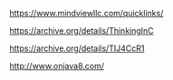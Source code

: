 https://www.mindviewllc.com/quicklinks/

https://archive.org/details/ThinkingInC

https://archive.org/details/TIJ4CcR1

http://www.onjava8.com/
